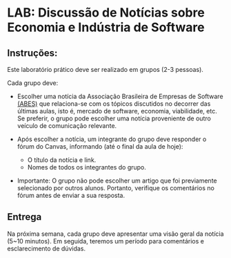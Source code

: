 # LAB: Discussão de Notícias sobre Economia e Indústria de Software


## Instruções:

Este laboratório prático deve ser realizado em grupos (2-3 pessoas).

Cada grupo deve:

* Escolher uma notícia da Associação Brasileira de Empresas de Software [(ABES)](https://abes.com.br/noticias/noticias/) que relaciona-se com os tópicos discutidos no decorrer das últimas aulas, isto é, mercado de software, economia, viabilidade, etc. Se preferir, o grupo pode escolher uma notícia proveniente de outro veículo de comunicação relevante.

* Após escolher a notícia, um integrante do grupo deve responder o fórum do Canvas, informando (até o final da aula de hoje): 
    * O título da notícia e link.
    * Nomes de todos os integrantes do grupo.

* Importante: O grupo não pode escolher um artigo que foi previamente selecionado por outros alunos. Portanto, verifique os comentários no fórum antes de enviar a sua resposta.


## Entrega

Na próxima semana, cada grupo deve apresentar uma visão geral da notícia (5~10 minutos). Em seguida, teremos um período para comentários e esclarecimento de dúvidas.

